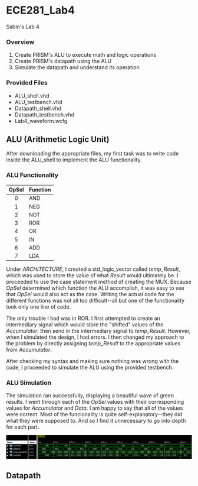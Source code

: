 ECE281_Lab4
===========

Sabin's Lab 4

### Overview
  1.  Create PRISM's ALU to execute math and logic operations
  2.  Create PRISM's datapath using the ALU
  3.  Simulate the datapath and understand its operation


### Provided Files
  * ALU_shell.vhd
  * ALU_testbench.vhd
  * Datapath_shell.vhd
  * Datapath_testbench.vhd
  * Lab4_waveform.wcfg

## ALU (Arithmetic Logic Unit)
After downloading the appropriate files, my first task was to write code inside the ALU_shell to implement the ALU functionality.  

### ALU Functionality
| OpSel  | Function 
|:------:|:---------
| 0 | AND
| 1 | NEG
| 2 | NOT
| 3 | ROR
| 4 | OR
| 5 | IN 
| 6 | ADD
| 7 | LDA


Under *ARCHITECTURE*, I created a std_logic_vector called *temp_Result*, which was used to store the value of what *Result* would ultimately be.  I proceeded to use the case statement method of creating the MUX.  Because *OpSel* determined which function the ALU accomplish, it was easy to see that *OpSel* would also act as the case.  Writing the actual code for the different functions was not all too difficult--all but one of the functionality took only one line of code.

The only trouble I had was in ROR.  I first attempted to create an intermediary signal which would store the "shifted" values of the *Accumulator*, then send in the intermediary signal to *temp_Result*.  However, when I simulated the design, I had errors.  I then changed my approach to the problem by directly assigning *temp_Result* to the appropriate values from *Accumulator*.

After checking my syntax and making sure nothing was wrong with the code, I proceeded to simulate the ALU using the provided testbench.

### ALU Simulation

The simulation ran successfully, displaying a beautiful wave of green results.  I went through each of the *OpSel* values with their corresponding values for *Accumulator* and *Data*.  I am happy to say that all of the values were correct.  Most of the funcionality is quite self-explanatory--they did what they were supposed to.  And so I find it unnecessary to go into depth for each part.

![alt text](https://raw.githubusercontent.com/sabinpark/ECE281_Lab4/master/ALU_Simulation.PNG "ALU Simulation")

## Datapath
